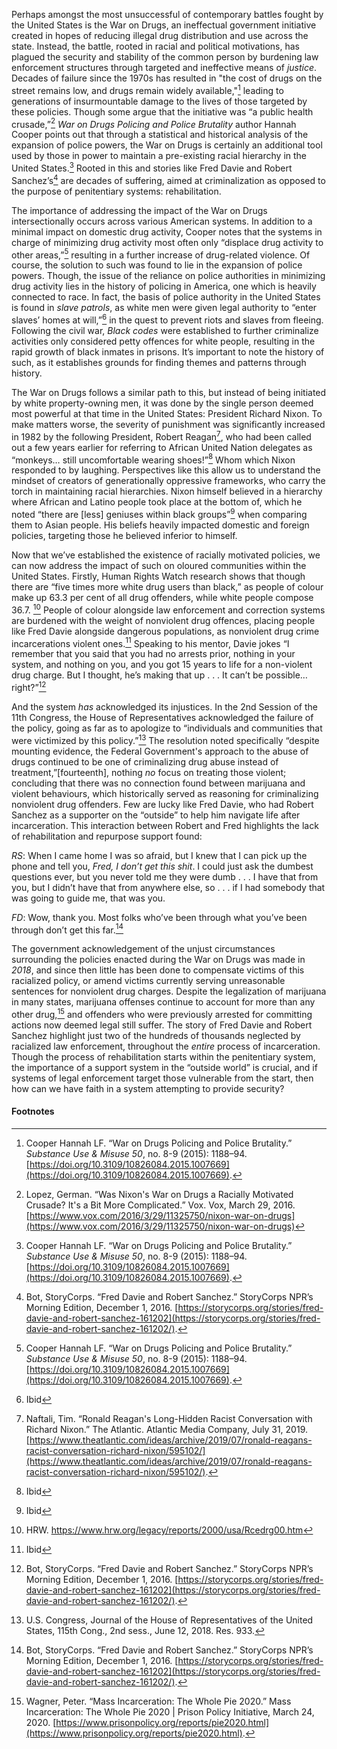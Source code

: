 



Perhaps amongst the most unsuccessful of contemporary battles fought by the United States is the War on Drugs, an ineffectual government initiative created in hopes of reducing illegal drug distribution and use across the state. Instead, the battle, rooted in racial and political motivations, has plagued the security and stability of the common person by burdening law enforcement structures through targeted and ineffective means of <em>justice</em>. Decades of failure since the 1970s has resulted in "the cost of drugs on the street remains low, and drugs remain widely available,"[^first] leading to generations of insurmountable damage to the lives of those targeted by these policies. Though some argue that the initiative was “a public health crusade,”[^second] <em>War on Drugs Policing and Police Brutality</em> author Hannah Cooper points out that through a statistical and historical analysis of the expansion of police powers, the War on Drugs is certainly an additional tool used by those in power to maintain a pre-existing racial hierarchy in the United States.[^third] Rooted in this and stories like Fred Davie and Robert Sanchez’s[^fourth] are decades of suffering, aimed at criminalization as opposed to the purpose of penitentiary systems: rehabilitation. 

The importance of addressing the impact of the War on Drugs intersectionally occurs across various American systems. In addition to a minimal impact on domestic drug activity, Cooper notes that the systems in charge of minimizing drug activity most often only “displace drug activity to other areas,”[^fifth] resulting in a further increase of drug-related violence. Of course, the solution to such was found to lie in the expansion of police powers. Though, the issue of the reliance on police authorities in minimizing drug activity lies in the history of policing in America, one which is heavily connected to race. In fact, the basis of police authority in the United States is found in <em>slave patrols</em>, as white men were given legal authority to “enter slaves’ homes at will,”[^sixth] in the quest to prevent riots and slaves from fleeing. Following the civil war, <em>Black codes</em> were established to further criminalize activities only considered petty offences for white people, resulting in the rapid growth of black inmates in prisons. It’s important to note the history of such, as it establishes grounds for finding themes and patterns through history.

The War on Drugs follows a similar path to this, but instead of being initiated by white property-owning men, it was done by the single person deemed most powerful at that time in the United States: President Richard Nixon. To make matters worse, the severity of punishment was significantly increased in 1982 by the following President, Robert Reagan[^seventh], who had been called out a few years earlier for referring to African United Nation delegates as “monkeys… still uncomfortable wearing shoes!”[^eigth] Whom which Nixon responded to by laughing. Perspectives like this allow us to understand the mindset of creators of generationally oppressive frameworks, who carry the torch in maintaining racial hierarchies. Nixon himself believed in a hierarchy where African and Latino people took place at the bottom of, which he noted “there are [less] geniuses within black groups”[^nineth] when comparing them to Asian people. His beliefs heavily impacted domestic and foreign policies, targeting those he believed inferior to himself. 

Now that we’ve established the existence of racially motivated policies, we can now address the impact of such on oloured communities within the United States. Firstly, Human Rights Watch research shows that though there are “five times more white drug users than black,” as people of colour make up 63.3 per cent of all drug offenders, while white people compose 36.7. [^tenth] People of colour alongside law enforcement and correction systems are burdened with the weight of nonviolent drug offences, placing people like Fred Davie alongside dangerous populations, as nonviolent drug crime incarcerations violent ones.[^eleventh] Speaking to his mentor, Davie jokes “I remember that you said that you had no arrests prior, nothing in your system, and nothing on you, and you got 15 years to life for a non-violent drug charge. But I thought, he’s making that up . . . It can’t be possible… right?”[^twelfth]

And the system <em>has</em> acknowledged its injustices. In the 2nd Session of the 11th Congress, the House of Representatives acknowledged the failure of the policy, going as far as to apologize to “individuals and communities that were victimized by this policy.”[^thirteenth] The resolution noted specifically “despite mounting evidence, the Federal Government's approach to the abuse of drugs continued to be one of criminalizing drug abuse instead of treatment,”[fourteenth], nothing <em>no</em> focus on treating those violent; concluding that there was no connection found between marijuana and violent behaviours, which historically served as reasoning for criminalizing nonviolent drug offenders. Few are lucky like Fred Davie, who had Robert Sanchez as a supporter on the “outside” to help him navigate life after incarceration. This interaction between Robert and Fred highlights the lack of rehabilitation and repurpose support found:

<em>RS</em>: When I came home I was so afraid, but I knew that I can pick up the phone and tell you, <em> Fred, I don’t get this shit</em>. I could just ask the dumbest questions ever, but you never told me they were dumb . . . I have that from you, but I didn’t have that from anywhere else, so . . . if I had somebody that was going to guide me, that was you.

<em>FD</em>: Wow, thank you. Most folks who’ve been through what you’ve been through don’t get this far.[^fifteenth]

The government acknowledgement of the unjust circumstances surrounding the policies enacted during the War on Drugs was made in <em>2018</em>, and since then little has been done to compensate victims of this racialized policy, or amend victims currently serving unreasonable sentences for nonviolent drug charges. Despite the legalization of marijuana in many states, marijuana offenses continue to account for more than any other drug,[^sixteenth] and offenders who were previously arrested for committing actions now deemed legal still suffer. The story of Fred Davie and Robert Sanchez highlight just two of the hundreds of thousands neglected by racialized law enforcement, throughout the <em>entire</em> process of incarceration. Though the process of rehabilitation starts within the penitentiary system, the importance of a support system in the “outside world” is crucial, and if systems of legal enforcement target those vulnerable from the start, then how can we have faith in a system attempting to provide security?


#### Footnotes 
[^first]: Cooper Hannah LF. “War on Drugs Policing and Police Brutality.” <em>Substance Use & Misuse 50</em>, no. 8-9 (2015): 1188–94. [https://doi.org/10.3109/10826084.2015.1007669](https://doi.org/10.3109/10826084.2015.1007669).
[^second]: Lopez, German. “Was Nixon's War on Drugs a Racially Motivated Crusade? It's a Bit More Complicated.” Vox. Vox, March 29, 2016. [https://www.vox.com/2016/3/29/11325750/nixon-war-on-drugs](https://www.vox.com/2016/3/29/11325750/nixon-war-on-drugs)
[^third]: Cooper Hannah LF. “War on Drugs Policing and Police Brutality.” <em>Substance Use & Misuse 50</em>, no. 8-9 (2015): 1188–94. [https://doi.org/10.3109/10826084.2015.1007669](https://doi.org/10.3109/10826084.2015.1007669).
[^fourth]: Bot, StoryCorps. “Fred Davie and Robert Sanchez.” StoryCorps NPR’s Morning Edition, December 1, 2016. [https://storycorps.org/stories/fred-davie-and-robert-sanchez-161202](https://storycorps.org/stories/fred-davie-and-robert-sanchez-161202/). 
[^fifth]: Cooper Hannah LF. “War on Drugs Policing and Police Brutality.” <em>Substance Use & Misuse 50</em>, no. 8-9 (2015): 1188–94. [https://doi.org/10.3109/10826084.2015.1007669](https://doi.org/10.3109/10826084.2015.1007669). 
[^sixth]: Ibid
[^seventh]: Naftali, Tim. “Ronald Reagan's Long-Hidden Racist Conversation with Richard Nixon.” The Atlantic. Atlantic Media Company, July 31, 2019. [https://www.theatlantic.com/ideas/archive/2019/07/ronald-reagans-racist-conversation-richard-nixon/595102/](https://www.theatlantic.com/ideas/archive/2019/07/ronald-reagans-racist-conversation-richard-nixon/595102/).  
[^eigth]: Ibid
[^nineth]: Ibid
[^tenth]: HRW. https://www.hrw.org/legacy/reports/2000/usa/Rcedrg00.htm
[^eleventh]: Ibid
[^twelfth]: Bot, StoryCorps. “Fred Davie and Robert Sanchez.” StoryCorps NPR’s Morning Edition, December 1, 2016. [https://storycorps.org/stories/fred-davie-and-robert-sanchez-161202](https://storycorps.org/stories/fred-davie-and-robert-sanchez-161202/). 
[^thirteenth]: U.S. Congress, Journal of the House of Representatives of the United States, 115th Cong., 2nd sess., June 12, 2018. Res. 933.
[^fourteenth]: Ibid.
[^fifteenth]: Bot, StoryCorps. “Fred Davie and Robert Sanchez.” StoryCorps NPR’s Morning Edition, December 1, 2016. [https://storycorps.org/stories/fred-davie-and-robert-sanchez-161202](https://storycorps.org/stories/fred-davie-and-robert-sanchez-161202/). 
[^sixteenth]: Wagner, Peter. “Mass Incarceration: The Whole Pie 2020.” Mass Incarceration: The Whole Pie 2020 | Prison Policy Initiative, March 24, 2020. [https://www.prisonpolicy.org/reports/pie2020.html](https://www.prisonpolicy.org/reports/pie2020.html).
